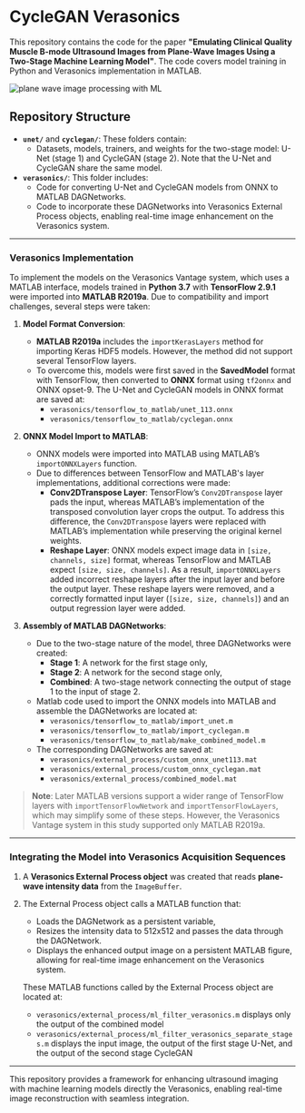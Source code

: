 # CycleGAN Verasonics

This repository contains the code for the paper **"Emulating Clinical Quality Muscle B-mode Ultrasound Images from Plane-Wave Images Using a Two-Stage Machine Learning Model"**. The code covers model training in Python and Verasonics implementation in MATLAB.

![plane wave image processing with ML](figure7.png)

## Repository Structure

- **`unet/`** and **`cyclegan/`**: These folders contain:
  - Datasets, models, trainers, and weights for the two-stage model: U-Net (stage 1) and CycleGAN (stage 2). Note that the U-Net and CycleGAN share the same model.
- **`verasonics/`**: This folder includes:
  - Code for converting U-Net and CycleGAN models from ONNX to MATLAB DAGNetworks.
  - Code to incorporate these DAGNetworks into Verasonics External Process objects, enabling real-time image enhancement on the Verasonics system.

---

### Verasonics Implementation

To implement the models on the Verasonics Vantage system, which uses a MATLAB interface, models trained in **Python 3.7** with **TensorFlow 2.9.1** were imported into **MATLAB R2019a**. Due to compatibility and import challenges, several steps were taken:

1. **Model Format Conversion**:
   - **MATLAB R2019a** includes the `importKerasLayers` method for importing Keras HDF5 models. However, the method did not support several TensorFlow layers.
   - To overcome this, models were first saved in the **SavedModel** format with TensorFlow, then converted to **ONNX** format using `tf2onnx` and ONNX opset-9. The U-Net and CycleGAN models in ONNX format are saved at:
      - `verasonics/tensorflow_to_matlab/unet_113.onnx`
      - `verasonics/tensorflow_to_matlab/cyclegan.onnx`

2. **ONNX Model Import to MATLAB**:
   - ONNX models were imported into MATLAB using MATLAB’s `importONNXLayers` function. 
   - Due to differences between TensorFlow and MATLAB's layer implementations, additional corrections were made:
     - **Conv2DTranspose Layer**: TensorFlow’s `Conv2DTranspose` layer pads the input, whereas MATLAB’s implementation of the transposed convolution layer crops the output. To address this difference, the `Conv2DTranspose` layers were replaced with MATLAB’s implementation while preserving the original kernel weights.
     - **Reshape Layer**: ONNX models expect image data in `[size, channels, size]` format, whereas TensorFlow and MATLAB expect `[size, size, channels]`. As a result, `importONNXLayers` added incorrect reshape layers after the input layer and before the output layer. These reshape layers were removed, and a correctly formatted input layer (`[size, size, channels]`) and an output regression layer were added.

3. **Assembly of MATLAB DAGNetworks**:
   - Due to the two-stage nature of the model, three DAGNetworks were created:
     - **Stage 1**: A network for the first stage only,
     - **Stage 2**: A network for the second stage only,
     - **Combined**: A two-stage network connecting the output of stage 1 to the input of stage 2.
   - Matlab code used to import the ONNX models into MATLAB and assemble the DAGNetworks are located at:
     - `verasonics/tensorflow_to_matlab/import_unet.m`
     - `verasonics/tensorflow_to_matlab/import_cyclegan.m`
     - `verasonics/tensorflow_to_matlab/make_combined_model.m`
   - The corresponding DAGNetworks are saved at:
     - `verasonics/external_process/custom_onnx_unet113.mat`
     - `verasonics/external_process/custom_onnx_cyclegan.mat`
     - `verasonics/external_process/combined_model.mat`

> **Note**: Later MATLAB versions support a wider range of TensorFlow layers with `importTensorFlowNetwork` and `importTensorFlowLayers`, which may simplify some of these steps. However, the Verasonics Vantage system in this study supported only MATLAB R2019a.

---

### Integrating the Model into Verasonics Acquisition Sequences

1. A **Verasonics External Process object** was created that reads **plane-wave intensity data** from the `ImageBuffer`.
   
2. The External Process object calls a MATLAB function that:
    - Loads the DAGNetwork as a persistent variable,
    - Resizes the intensity data to 512x512 and passes the data through the DAGNetwork.
    - Displays the enhanced output image on a persistent MATLAB figure, allowing for real-time image enhancement on the Verasonics system.
   
   These MATLAB functions called by the External Process object are located at:
    - `verasonics/external_process/ml_filter_verasonics.m` displays only the output of the combined model
    - `verasonics/external_process/ml_filter_verasonics_separate_stages.m` displays the input image, the output of the first stage U-Net, and the output of the second stage CycleGAN

--- 

This repository provides a framework for enhancing ultrasound imaging with machine learning models directly the Verasonics, enabling real-time image reconstruction with seamless integration.
